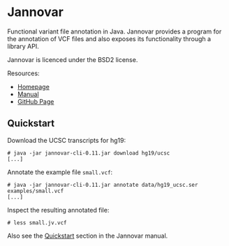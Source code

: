 Jannovar
========

Functional variant file annotation in Java. Jannovar provides a program for
the annotation of VCF files and also exposes its functionality through a
library API.

Jannovar is licenced under the BSD2 license.

Resources:

* [Homepage](http://charite.github.io/jannovar/)
* [Manual](http://jannovar.readthedocs.org/)
* [GitHub Page](https://github.com/charite/jannovar)

Quickstart
----------

Download the UCSC transcripts for hg19:

```
# java -jar jannovar-cli-0.11.jar download hg19/ucsc
[...]
```

Annotate the example file `small.vcf`:

```
# java -jar jannovar-cli-0.11.jar annotate data/hg19_ucsc.ser examples/small.vcf
[...]
```

Inspect the resulting annotated file:

```
# less small.jv.vcf
```

Also see the
[Quickstart](http://jannovar.readthedocs.org/en/develop/quickstart.html) section
in the Jannovar manual.
